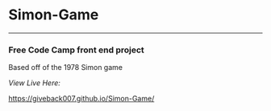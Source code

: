 # Simon-Game
---
### Free Code Camp front end project

Based off of the 1978 Simon game

*View Live Here:*

https://giveback007.github.io/Simon-Game/

